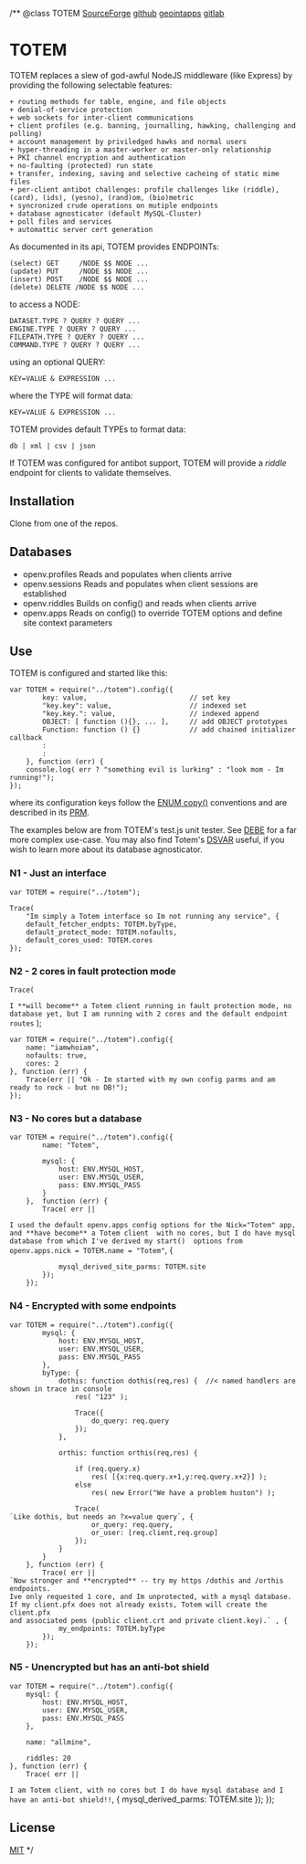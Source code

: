/**
@class TOTEM
	[SourceForge](https://sourceforge.net) 
	[github](https://github.com/acmesds/totem.git) 
	[geointapps](https://git.geointapps.org/acmesds/totem)
	[gitlab](https://gitlab.weat.nga.ic.gov/acmesds/totem.git)
	
# TOTEM

TOTEM replaces a slew of god-awful NodeJS middleware (like Express) by providing the 
following selectable features:
  
	+ routing methods for table, engine, and file objects
	+ denial-of-service protection
	+ web sockets for inter-client communications
	+ client profiles (e.g. banning, journalling, hawking, challenging and polling)
	+ account management by priviledged hawks and normal users
	+ hyper-threading in a master-worker or master-only relationship
	+ PKI channel encryption and authentication
	+ no-faulting (protected) run state
	+ transfer, indexing, saving and selective cacheing of static mime files
	+ per-client antibot challenges: profile challenges like (riddle), (card), (ids), (yesno), (rand)om, (bio)metric
	+ syncronized crude operations on mutiple endpoints
	+ database agnosticator (default MySQL-Cluster)
	+ poll files and services
	+ automattic server cert generation
  
As documented in its api, TOTEM provides ENDPOINTs:

	(select) GET 	 /NODE $$ NODE ...
	(update) PUT 	 /NODE $$ NODE ...
	(insert) POST 	 /NODE $$ NODE ...
	(delete) DELETE /NODE $$ NODE ...

 to access a NODE:

	DATASET.TYPE ? QUERY ? QUERY ...
	ENGINE.TYPE ? QUERY ? QUERY ...
	FILEPATH.TYPE ? QUERY ? QUERY ...
	COMMAND.TYPE ? QUERY ? QUERY ...

using an optional QUERY:

	KEY=VALUE & EXPRESSION ...

where the TYPE will format data:

	KEY=VALUE & EXPRESSION ...

TOTEM provides default TYPEs to format data:

	db | xml | csv | json
	
If TOTEM was configured for antibot support, TOTEM will provide a *riddle* endpoint for clients to validate themselves.

## Installation

Clone from one of the repos. 

## Databases

* openv.profiles Reads and populates when clients arrive  
* openv.sessions Reads and populates when client sessions are established  
* openv.riddles Builds on config() and reads when clients arrive  
* openv.apps Reads on config() to override TOTEM options and define site context parameters

## Use

TOTEM is configured and started like this:

	var TOTEM = require("../totem").config({
			key: value, 						// set key
			"key.key": value, 					// indexed set
			"key.key.": value,					// indexed append
			OBJECT: [ function (){}, ... ], 	// add OBJECT prototypes 
			Function: function () {} 			// add chained initializer callback
			:
			:
		}, function (err) {
		console.log( err ? "something evil is lurking" : "look mom - Im running!");
	});

where its configuration keys follow the [ENUM copy()](https://github.com/acmesds/enum) conventions and
are described in its [PRM](/shares/prm/totem/index.html).
  
The examples below are from TOTEM's test.js unit tester.  See [DEBE](https://github.com/acmesds/debe) 
for a far more complex use-case.  You may  also find Totem's [DSVAR](https://github.com/acmesds/dsvar) 
useful, if you wish to learn more about its database agnosticator.

### N1 - Just an interface

	var TOTEM = require("../totem");

	Trace(
		"Im simply a Totem interface so Im not running any service", {
		default_fetcher_endpts: TOTEM.byType,
		default_protect_mode: TOTEM.nofaults,
		default_cores_used: TOTEM.cores
	});
	
### N2 - 2 cores in fault protection mode

	Trace(
`I **will become** a Totem client running in fault protection mode, no database yet, but I am running
with 2 cores and the default endpoint routes` );

	var TOTEM = require("../totem").config({
		name: "iamwhoiam",
		nofaults: true,
		cores: 2
	}, function (err) {
		Trace(err || "Ok - Im started with my own config parms and am ready to rock - but no DB!");
	});
	
### N3 - No cores but a database

	var TOTEM = require("../totem").config({
			name: "Totem",
			
			mysql: {
				host: ENV.MYSQL_HOST,
				user: ENV.MYSQL_USER,
				pass: ENV.MYSQL_PASS
			}
		},  function (err) {				
			Trace( err ||
`I used the default openv.apps config options for the Nick="Totem" app, and **have become** a Totem client 
with no cores, but I do have mysql database from which I've derived my start() 
options from openv.apps.nick = TOTEM.name = "Totem"`, {

				mysql_derived_site_parms: TOTEM.site
			});
		});

### N4 - Encrypted with some endpoints

	var TOTEM = require("../totem").config({
			mysql: {
				host: ENV.MYSQL_HOST,
				user: ENV.MYSQL_USER,
				pass: ENV.MYSQL_PASS
			},
			byType: {
				dothis: function dothis(req,res) {  //< named handlers are shown in trace in console
					res( "123" );

					Trace({
						do_query: req.query
					});
				},

				orthis: function orthis(req,res) {

					if (req.query.x)
						res( [{x:req.query.x+1,y:req.query.x+2}] );
					else
						res( new Error("We have a problem huston") );

					Trace(
	`Like dothis, but needs an ?x=value query`, {
						or_query: req.query,
						or_user: [req.client,req.group]
					});
				}
			}
		}, function (err) {
			Trace( err || 
	`Now stronger and **encrypted** -- try my https /dothis and /orthis endpoints.
	Ive only requested 1 core, and Im unprotected, with a mysql database.  
	If my client.pfx does not already exists, Totem will create the client.pfx 
	and associated pems (public client.crt and private client.key).` , {
				my_endpoints: TOTEM.byType
			});
		});
		
### N5 - Unencrypted but has an anti-bot shield

	var TOTEM = require("../totem").config({
		mysql: {
			host: ENV.MYSQL_HOST,
			user: ENV.MYSQL_USER,
			pass: ENV.MYSQL_PASS
		},

		name: "allmine",

		riddles: 20
	}, function (err) {
		Trace( err ||
`I am Totem client, with no cores but I do have mysql database and
I have an anti-bot shield!!`, {
			mysql_derived_parms: TOTEM.site
		});
	});

## License

[MIT](LICENSE)
*/
